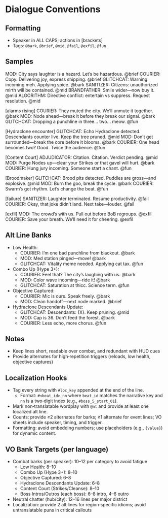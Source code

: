 # Dialogue Conventions

## Formatting
- Speaker in ALL CAPS; actions in [brackets]
- Tags: `@bark`, `@brief`, `@mid`, `@fail`, `@exfil`, `@fun`

## Samples
MOD: City says laughter is a hazard. Let’s be hazardous. @brief
COURIER: Copy. Delivering joy, express shipping. @brief
GLITCHCAT: Warning: incoming meh. Applying spice. @bark
SANITIZER: Citizens: unauthorized mirth will be contained. @mid
BRANDFATHER: Smile wider—now buy it. @mid
ALGORITHM: Directive conflict: entertain vs suppress. Request resolution. @mid

[alarms rising]
COURIER: They muted the city. We’ll unmute it together. @bark
MOD: Node ahead—break it before they break our signal. @bark
GLITCHCAT: Dropping a punchline in three… two… meow. @fun

[Hydraclone encounter]
GLITCHCAT: Echo Hydraclone detected. Descendants counter live. Keep the tree pruned. @mid
MOD: Don’t get surrounded—break the core before it blooms. @bark
COURIER: One head becomes two? Good. Twice the audience. @fun

[Content Court]
ADJUDICATOR: Citation. Citation. Verdict pending. @mid
MOD: Purge Nodes up—clear your Strikes or that gavel will hurt. @bark
COURIER: Hung jury incoming. Someone start a chant. @fun

[Broodmaker]
GLITCHCAT: Brood pits detected. Puddles are gross—and explosive. @mid
MOD: Burn the goo, break the cycle. @bark
COURIER: Swarm’s got rhythm. Let’s change the beat. @fun

[failure]
SANITIZER: Laughter terminated. Resume productivity. @fail
COURIER: Okay, that joke didn’t land. Next take—louder. @fail

[exfil]
MOD: The crowd’s with us. Pull out before BoB regroups. @exfil
COURIER: Save your breath. We’ll need it for cheering. @exfil

## Alt Line Banks
- Low Health:
  - COURIER: I’m one bad punchline from blackout. @bark
  - MOD: Med station pinged—move! @bark
  - GLITCHCAT: Vitality meme needed. Applying cat tax. @fun
- Combo Up (Hype 3+):
  - COURIER: Feel that? The city’s laughing with us. @bark
  - MOD: Color wave incoming—ride it! @bark
  - GLITCHCAT: Saturation at thicc. Science term. @fun
- Objective Captured:
  - COURIER: Mic is ours. Speak freely. @bark
  - MOD: Clean handoff—next node marked. @brief
- Hydraclone Descendants Update:
  - GLITCHCAT: Descendants: {X}. Keep pruning. @mid
  - MOD: Cap is 36. Don’t feed the forest. @bark
  - COURIER: Less echo, more chorus. @fun

## Notes
- Keep lines short, readable over combat, and redundant with HUD cues
- Provide alternates for high‑repetition triggers (reloads, low health, objective captures)

## Localization Hooks
- Tag every string with `#loc_key` appended at the end of the line.
  - Format: `#<beat_id>_nn` where `beat_id` matches the narrative key and `nn` is a two‑digit index (e.g., `#boss_5_start_01`).
- Mark non‑translatable wordplay with `@nt` and provide at least one localized alt line.
- Counts: provide ≥2 alternates for barks; ≥1 alternate for event lines; VO sheets include speaker, timing, and trigger.
- Formatting: avoid embedding numbers; use placeholders (e.g., `{value}`) for dynamic content.

## VO Bank Targets (per language)
- Combat barks (per speaker): 10–12 per category to avoid fatigue
  - Low Health: 8–10
  - Combo Up (Hype 3+): 8–10
  - Objective Captured: 6–8
  - Hydraclone Descendants Update: 6–8
  - Content Court (Strikes/Cleanse): 8–10
  - Boss Intros/Outros (each boss): 6–8 intro, 4–6 outro
- Neutral chatter (hub/city): 12–16 lines per major district
- Localization: provide 2 alt lines for region‑specific idioms; avoid untranslatable puns in critical callouts

